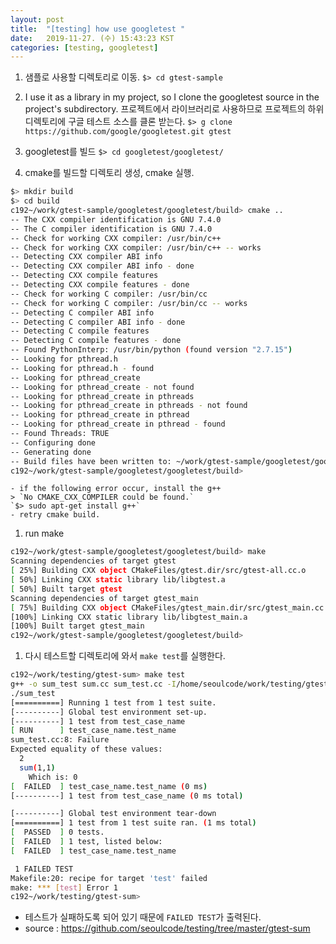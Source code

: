 ```yaml
---
layout: post
title:  "[testing] how use googletest "
date:   2019-11-27. (수) 15:43:23 KST
categories: [testing, googletest]
---
```



1. 샘플로 사용할 디렉토리로 이동. 
`$> cd gtest-sample`

1. I use it as a library in my project, so I clone the googletest source in the project's subdirectory. 프로젝트에서 라이브러리로 사용하므로 프로젝트의 하위 디렉토리에 구글 테스트 소스를 클론 받는다. 
`$> g clone https://github.com/google/googletest.git gtest`

1. googletest를 빌드
`$> cd googletest/googletest/`
1. cmake를 빌드할 디렉토리 생성, cmake 실행.
```bash
$> mkdir build
$> cd build
c192~/work/gtest-sample/googletest/googletest/build> cmake ..
-- The CXX compiler identification is GNU 7.4.0
-- The C compiler identification is GNU 7.4.0
-- Check for working CXX compiler: /usr/bin/c++
-- Check for working CXX compiler: /usr/bin/c++ -- works
-- Detecting CXX compiler ABI info
-- Detecting CXX compiler ABI info - done
-- Detecting CXX compile features
-- Detecting CXX compile features - done
-- Check for working C compiler: /usr/bin/cc
-- Check for working C compiler: /usr/bin/cc -- works
-- Detecting C compiler ABI info
-- Detecting C compiler ABI info - done
-- Detecting C compile features
-- Detecting C compile features - done
-- Found PythonInterp: /usr/bin/python (found version "2.7.15") 
-- Looking for pthread.h
-- Looking for pthread.h - found
-- Looking for pthread_create
-- Looking for pthread_create - not found
-- Looking for pthread_create in pthreads
-- Looking for pthread_create in pthreads - not found
-- Looking for pthread_create in pthread
-- Looking for pthread_create in pthread - found
-- Found Threads: TRUE  
-- Configuring done
-- Generating done
-- Build files have been written to: ~/work/gtest-sample/googletest/googletest/build
c192~/work/gtest-sample/googletest/googletest/build>
```
	- if the following error occur, install the g++
	> `No CMAKE_CXX_COMPILER could be found.`
	`$> sudo apt-get install g++`
	- retry cmake build.

1. run make
```bash
c192~/work/gtest-sample/googletest/googletest/build> make
Scanning dependencies of target gtest
[ 25%] Building CXX object CMakeFiles/gtest.dir/src/gtest-all.cc.o
[ 50%] Linking CXX static library lib/libgtest.a
[ 50%] Built target gtest
Scanning dependencies of target gtest_main
[ 75%] Building CXX object CMakeFiles/gtest_main.dir/src/gtest_main.cc.o
[100%] Linking CXX static library lib/libgtest_main.a
[100%] Built target gtest_main
c192~/work/gtest-sample/googletest/googletest/build>
```
1. 다시 테스트할 디렉토리에 와서 `make test`를 실행한다.
```bash
c192~/work/testing/gtest-sum> make test
g++ -o sum_test sum.cc sum_test.cc -I/home/seoulcode/work/testing/gtest-sum/../googletest/googletest/include -L/home/seoulcode/work/testing/gtest-sum/../googletest/googletest/build/lib -pthread -lgtest
./sum_test
[==========] Running 1 test from 1 test suite.
[----------] Global test environment set-up.
[----------] 1 test from test_case_name
[ RUN      ] test_case_name.test_name
sum_test.cc:8: Failure
Expected equality of these values:
  2
  sum(1,1)
    Which is: 0
[  FAILED  ] test_case_name.test_name (0 ms)
[----------] 1 test from test_case_name (0 ms total)

[----------] Global test environment tear-down
[==========] 1 test from 1 test suite ran. (1 ms total)
[  PASSED  ] 0 tests.
[  FAILED  ] 1 test, listed below:
[  FAILED  ] test_case_name.test_name

 1 FAILED TEST
Makefile:20: recipe for target 'test' failed
make: *** [test] Error 1
c192~/work/testing/gtest-sum>
```
* 테스트가 실패하도록 되어 있기 때문에 `FAILED TEST`가 출력된다. 
* source : <https://github.com/seoulcode/testing/tree/master/gtest-sum>

